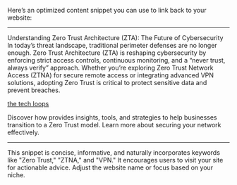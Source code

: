 Here’s an optimized content snippet you can use to link back to your website:


---

Understanding Zero Trust Architecture (ZTA): The Future of Cybersecurity
In today’s threat landscape, traditional perimeter defenses are no longer enough. Zero Trust Architecture (ZTA) is reshaping cybersecurity by enforcing strict access controls, continuous monitoring, and a “never trust, always verify” approach. Whether you’re exploring Zero Trust Network Access (ZTNA) for secure remote access or integrating advanced VPN solutions, adopting Zero Trust is critical to protect sensitive data and prevent breaches.


[the tech loops ](https://thetechloops.com)


Discover how  provides insights, tools, and strategies to help businesses transition to a Zero Trust model. Learn more about securing your network effectively.


---

This snippet is concise, informative, and naturally incorporates keywords like "Zero Trust," "ZTNA," and "VPN." It encourages users to visit your site for actionable advice. Adjust the website name or focus based on your niche.

